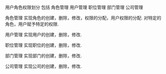 用户角色权限划分
包括
角色管理
用户管理
职位管理
部门管理
公司管理

角色管理
实现角色的创建，删除，修改，权限的分配，用户权限的分配.
对特定的角色，用户赋予特定的权限.

用户管理
实现用户的创建，删除，修改.

职位管理
实现职位的创建，删除，修改.

部门管理
实现部门的创建，删除，修改.

公司管理
实现公司的创建，删除，修改.